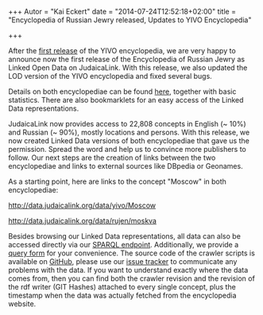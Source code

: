 +++
Autor = "Kai Eckert"
date = "2014-07-24T12:52:18+02:00"
title = "Encyclopedia of Russian Jewry released, Updates to YIVO Encyclopedia"

+++

After the <a href="/news/first-version-of-linked-yivo-encyclopedia/">first release</a> of the YIVO encyclopedia, we are very happy to announce now the first release of the Encyclopedia of Russian Jewry as Linked Open Data on JudaicaLink. With this release, we also updated the LOD version of the YIVO encyclopedia and fixed several bugs.

Details on both encyclopediae can be found <a href="/encyclopediae/">here</a>, together with basic statistics. There are also bookmarklets for an easy access of the Linked Data representations.

JudaicaLink now provides access to 22,808 concepts in English (~ 10%) and Russian (~ 90%), mostly locations and persons. With this release, we now created Linked Data versions of both encyclopediae that gave us the permission. Spread the word and help us to convince more publishers to follow. Our next steps are the creation of links between the two encyclopediae and links to external sources like DBpedia or Geonames.

As a starting point, here are links to the concept "Moscow" in both encyclopediae:

http://data.judaicalink.org/data/yivo/Moscow

http://data.judaicalink.org/data/rujen/moskva

Besides browsing our Linked Data representations, all data can also be accessed directly via our <a href="http://data.judaicalink.org/sparql/query">SPARQL endpoint</a>. Additionally, we provide a <a href="http://data.judaicalink.org/sparql/form.html">query form</a> for your convenience. The source code of the crawler scripts is available on <a href="https://github.com/kaiec/judaicalink-crawler">GitHub</a>, please use our <a href="https://github.com/kaiec/judaicalink-crawler/issues">issue tracker</a> to communicate any problems with the data. If you want to understand exactly where the data comes from, then you can find both the crawler revision and the revision of the rdf writer (GIT Hashes) attached to every single concept, plus the timestamp when the data was actually fetched from the encyclopedia website.
